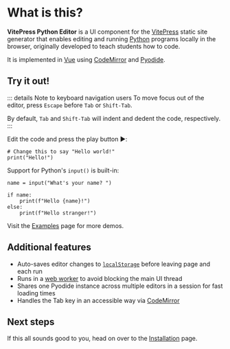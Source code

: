 # What is this?

**VitePress Python Editor** is a UI component for the [VitePress](https://vitepress.dev/) static site generator that enables editing and running [Python](https://www.python.org/) programs locally in the browser, originally developed to teach students how to code.

It is implemented in [Vue](https://vuejs.org/) using [CodeMirror](https://codemirror.net/) and [Pyodide](https://pyodide.org/).

## Try it out!

::: details Note to keyboard navigation users
To move focus out of the editor, press `Escape` before `Tab` or `Shift-Tab`.

By default, `Tab` and `Shift-Tab` will indent and dedent the code, respectively.
:::

Edit the code and press the play button ▶️:

```python:line-numbers
# Change this to say "Hello world!"
print("Hello!")
```
<Editor id="hello" />

Support for Python's `input()` is built-in:

```python:line-numbers
name = input("What's your name? ")

if name:
    print(f"Hello {name}!")
else:
    print(f"Hello stranger!")
```
<Editor id="hello input" />

Visit the [Examples](/examples) page for more demos.

## Additional features

- Auto-saves editor changes to [`localStorage`](https://developer.mozilla.org/en-US/docs/Web/API/Window/localStorage) before leaving page and each run
- Runs in a [web worker](https://developer.mozilla.org/en-US/docs/Web/API/Web_Workers_API) to avoid blocking the main UI thread
- Shares one Pyodide instance across multiple editors in a session for fast loading times
- Handles the Tab key in an accessible way via [CodeMirror](https://codemirror.net/examples/tab/)

## Next steps

If this all sounds good to you, head on over to the [Installation](/installation) page.
